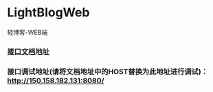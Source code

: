 # LightBlogWeb
轻博客-WEB端
### [接口文档地址](https://apiopen.org/api.html)

### 接口调试地址(请将文档地址中的HOST替换为此地址进行调试)：http://150.158.182.131:8080/
